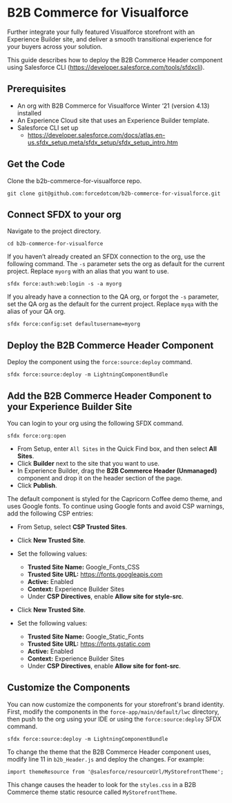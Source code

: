 # B2B Commerce for Visualforce

Further integrate your fully featured Visualforce storefront with an Experience Builder site, and deliver a smooth transitional experience for your buyers across your solution.

This guide describes how to deploy the B2B Commerce Header component using Salesforce CLI (https://developer.salesforce.com/tools/sfdxcli).

## Prerequisites

* An org with B2B Commerce for Visualforce Winter ‘21 (version 4.13) installed
* An Experience Cloud site that uses an Experience Builder template.
* Salesforce CLI set up
  * https://developer.salesforce.com/docs/atlas.en-us.sfdx_setup.meta/sfdx_setup/sfdx_setup_intro.htm

## Get the Code

Clone the b2b-commerce-for-visualforce repo.

```
git clone git@github.com:forcedotcom/b2b-commerce-for-visualforce.git
```

## Connect SFDX to your org

Navigate to the project directory.

```
cd b2b-commerce-for-visualforce
```

If you haven’t already created an SFDX connection to the org, use the following command. The `-s` parameter sets the org as default for the current project. Replace `myorg` with an alias that you want to use.

```
sfdx force:auth:web:login -s -a myorg
```

If you already have a connection to the QA org, or forgot the `-s` parameter, set the QA org as the default for the current project. Replace `myqa` with the alias of your QA org.

```
sfdx force:config:set defaultusername=myorg
```

## Deploy the B2B Commerce Header Component

Deploy the component using the `force:source:deploy` command.

```
sfdx force:source:deploy -m LightningComponentBundle
```

## Add the B2B Commerce Header Component to your Experience Builder Site

You can login to your org using the following SFDX command.

```
sfdx force:org:open
```

* From Setup, enter `All Sites` in the Quick Find box, and then select **All Sites**.
* Click **Builder** next to the site that you want to use.
* In Experience Builder, drag the **B2B Commerce Header (Unmanaged)** component and drop it on the header section of the page.
* Click **Publish**.

The default component is styled for the Capricorn Coffee demo theme, and uses Google fonts. To continue using Google fonts and avoid CSP warnings, add the following CSP entries:
* From Setup, select **CSP Trusted Sites**.
* Click **New Trusted Site**.
* Set the following values:
  * **Trusted Site Name:** Google_Fonts_CSS
  * **Trusted Site URL:** https://fonts.googleapis.com
  * **Active:** Enabled
  * **Context:** Experience Builder Sites
  * Under **CSP Directives**, enable **Allow site for style-src**.

* Click **New Trusted Site**.
* Set the following values:
  * **Trusted Site Name:** Google_Static_Fonts
  * **Trusted Site URL:** https://fonts.gstatic.com
  * **Active:** Enabled
  * **Context:** Experience Builder Sites
  * Under **CSP Directives**, enable **Allow site for font-src**.

## Customize the Components

You can now customize the components for your storefront's brand identity. First, modify the components in the `force-app/main/default/lwc` directory, then push to the org using your IDE or using the `force:source:deploy` SFDX command.

```
sfdx force:source:deploy -m LightningComponentBundle
```

To change the theme that the B2B Commerce Header component uses, modify line 11 in `b2b_Header.js` and deploy the changes. For example:

```
import themeResource from '@salesforce/resourceUrl/MyStorefrontTheme';
```
This change causes the header to look for the `styles.css` in a B2B Commerce theme static resource called `MyStorefrontTheme`.
